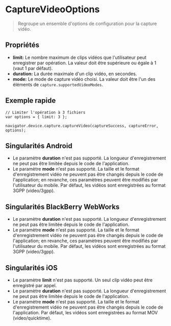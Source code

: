 CaptureVideoOptions
===================

> Regroupe un ensemble d'options de configuration pour la capture vidéo.

Propriétés
----------

- __limit:__ Le nombre maximum de clips vidéos que l'utilisateur peut enregistrer par opération.  La valeur doit être supérieure ou égale à 1 (vaut 1 par défaut).
- __duration:__ La durée maximale d'un clip vidéo, en secondes.
- __mode:__ Le mode de capture vidéo choisi.  La valeur doit être l'un des éléments de `capture.supportedVideoModes`.

Exemple rapide
--------------

    // Limiter l'opération à 3 fichiers
    var options = { limit: 3 };

    navigator.device.capture.captureVideo(captureSuccess, captureError, options);

Singularités Android
--------------------

- Le paramètre __duration__ n'est pas supporté.  La longueur d'enregistrement ne peut pas être limitée depuis le code de l'application.
- Le paramètre __mode__ n'est pas supporté.  La taille et le format d'enregistrement vidéo ne peuvent pas être changés depuis le code de l'application; en revanche, ces paramètres peuvent être modifiés par l'utilisateur du mobile. Par défaut, les vidéos sont enregistrées au format 3GPP (video/3gpp).


Singularités BlackBerry WebWorks
--------------------------------

- Le paramètre __duration__ n'est pas supporté.  La longueur d'enregistrement ne peut pas être limitée depuis le code de l'application.
- Le paramètre __mode__ n'est pas supporté.  La taille et le format d'enregistrement vidéo ne peuvent pas être changés depuis le code de l'application; en revanche, ces paramètres peuvent être modifiés par l'utilisateur du mobile. Par défaut, les vidéos sont enregistrées au format 3GPP (video/3gpp).

Singularités iOS
----------------

- Le paramètre __limit__ n'est pas supporté. Un seul clip vidéo peut être enregistré par appel.
- Le paramètre __duration__ n'est pas supporté.  La longueur d'enregistrement ne peut pas être limitée depuis le code de l'application.
- Le paramètre __mode__ n'est pas supporté.  La taille et le format d'enregistrement vidéo ne peuvent pas être changés depuis le code de l'application. Par défaut, les vidéos sont enregistrées au format MOV (video/quicktime).

